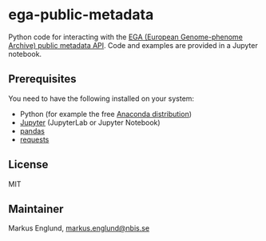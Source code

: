 # ega-public-metadata

Python code for interacting with the [EGA (European Genome-phenome Archive) public metadata API](https://ega-archive.org/discovery/metadata/public-metadata-api/). Code and examples are provided in a Jupyter notebook.

## Prerequisites

You need to have the following installed on your system:

* Python (for example the free [Anaconda distribution](https://anaconda.org))
* [Jupyter](https://jupyter.org) (JupyterLab or Jupyter Notebook)
* [pandas](https://pandas.pydata.org)
* [requests](https://requests.readthedocs.io/en/latest/)


## License

MIT


## Maintainer

Markus Englund, markus.englund@nbis.se
